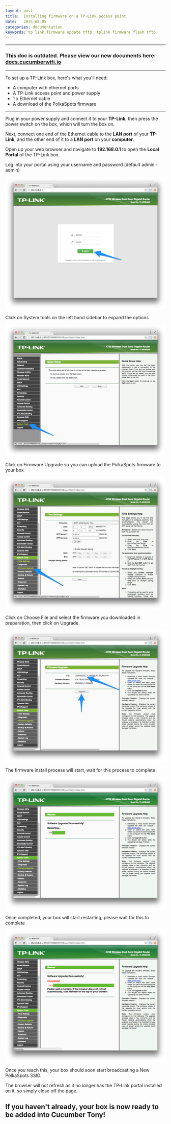 ```yaml
---
layout: post
title:  Installing firmware on a TP-Link access point
date:   2015-08-05
categories: documentation
keywords: tp link firmware update tftp, tplink firmware flash tftp
---
```


<hr>
<h3>This doc is outdated. Please view our new documents here:<br>
<a href="http://docs.cucumberwifi.io/article/82-tp-link-installation">docs.cucumberwifi.io</a></h3>
<hr>

To set up a TP-Link box, here's what you'll need:

<ul>
<li>A computer with ethernet ports</li>
<li>A TP-Link access point and power supply</li>
<li>1 x Ethernet cable</li>
<li>A download of the PolkaSpots firmware</li>
</ul>

<hr>

Plug in your power supply and connect it to your <b>TP-Link</b>, then press the power switch on the box, which will turn the box on.

Next, connect one end of the Ethernet cable to the <b>LAN port</b> of your <b>TP-Link</b>, and the other end of it to a <b>LAN port</b> on your <b>computer</b>.

Open up your web browser and navigate to <B>192.168.0.1</b> to open the <b>Local Portal</b> of the TP-Link box.

Log into your portal using your username and password (default admin - admin)

<div class="mdl-typography--text-center">
<img src="/images/community/tutorials/tplink-flash/tplink-login.png">
</div>

Click on System tools on the left hand sidebar to expand the options

<div class="mdl-typography--text-center">
<img src="/images/community/tutorials/tplink-flash/system-tools.png">
</div>

Click on Firmware Upgrade so you can upload the PolkaSpots firmware to your box

<div class="mdl-typography--text-center">
<img src="/images/community/tutorials/tplink-flash/tools-firmware.png">
</div>

Click on Choose File and select the firmware you downloaded in preparation, then click on Upgrade.

<div class="mdl-typography--text-center">
<img src="/images/community/tutorials/tplink-flash/firmware-upload.png">
</div>

The firmware install process will start, wait for this process to complete

<div class="mdl-typography--text-center">
<img src="/images/community/tutorials/tplink-flash/firmware-progress.png">
</div>

Once completed, your box will start restarting, please wait for this to complete

<div class="mdl-typography--text-center">
<img src="/images/community/tutorials/tplink-flash/restarting.png">
</div>


Once you reach this, your box should soon start broadcasting a New PolkaSpots SSID.

The browser will not refresh as it no longer has the TP-Link portal installed on it, so simply close off the page.

<h2>If you haven't already, your box is now ready to be added into Cucumber Tony!<h2>
